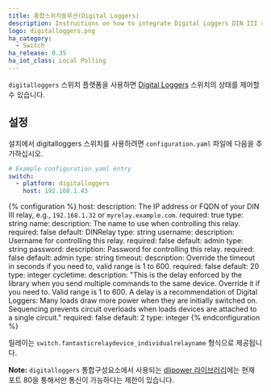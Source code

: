 ```yaml
---
title: 통합스위치솔루션(Digital Loggers)
description: Instructions on how to integrate Digital Loggers DIN III relays into Home Assistant.
logo: digitalloggers.png
ha_category:
  - Switch
ha_release: 0.35
ha_iot_class: Local Polling
---
```


`digitalloggers` 스위치 플랫폼을 사용하면 [Digital Loggers](https://www.digital-loggers.com/dinfaqs.html) 스위치의 상태를 제어할 수 있습니다.

## 설정

설치에서  digitalloggers 스위치를 사용하려면 `configuration.yaml` 파일에 다음을 추가하십시오.

```yaml
# Example configuration.yaml entry
switch:
  - platform: digitalloggers
    host: 192.168.1.43
```

{% configuration %}
host:
  description: The IP address or FQDN of your DIN III relay, e.g., `192.168.1.32` or `myrelay.example.com`.
  required: true
  type: string
name:
  description: The name to use when controlling this relay.
  required: false
  default: DINRelay
  type: string
username:
  description: Username for controlling this relay.
  required: false
  default: admin
  type: string
password:
  description: Password for controlling this relay.
  required: false
  default: admin
  type: string
timeout:
  description: Override the timeout in seconds if you need to, valid range is 1 to 600.
  required: false
  default: 20
  type: integer
cycletime:
  description: "This is the delay enforced by the library when you send multiple commands to the same device. Override it if you need to. Valid range is 1 to 600. A delay is a recommendation of Digital Loggers: Many loads draw more power when they are initially switched on. Sequencing prevents circuit overloads when loads devices are attached to a single circuit."
  required: false
  default: 2
  type: integer
{% endconfiguration %}

릴레이는 `switch.fantasticrelaydevice_individualrelayname` 형식으로 제공됩니다.

**Note:** `digitalloggers` 통합구성요소에서 사용되는 [dlipower 라이브러리](https://github.com/dwighthubbard/python-dlipower)에는 현재 포트 80을 통해서만 통신이 가능하다는 제한이 있습니다.

